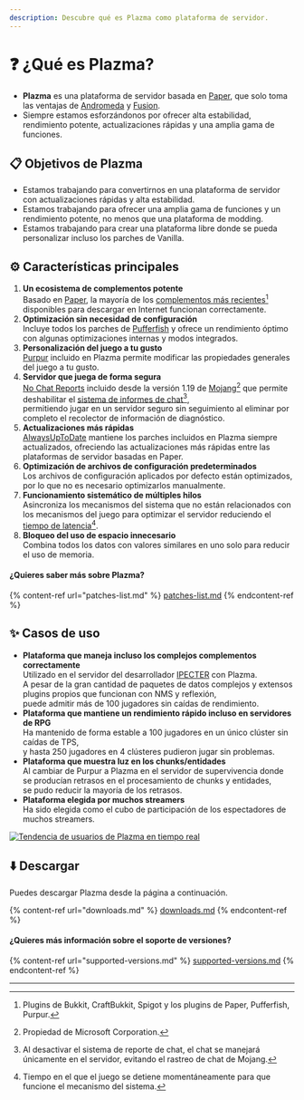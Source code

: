 ```yaml
---
description: Descubre qué es Plazma como plataforma de servidor.
---
```


# ❓ ¿Qué es Plazma?

- **Plazma** es una plataforma de servidor basada en [Paper](https://github.com/PaperMC/Paper), que solo toma las ventajas de [Andromeda](https://github.com/EarendelArchived/Andromeda) y [Fusion](https://github.com/RuinedTechnologyUnify/Fusion).
- Siempre estamos esforzándonos por ofrecer alta estabilidad, rendimiento potente, actualizaciones rápidas y una amplia gama de funciones.

## 📋 Objetivos de Plazma <a href="#id-1" id="id-1"></a>

- Estamos trabajando para convertirnos en una plataforma de servidor con actualizaciones rápidas y alta estabilidad.
- Estamos trabajando para ofrecer una amplia gama de funciones y un rendimiento potente, no menos que una plataforma de modding.
- Estamos trabajando para crear una plataforma libre donde se pueda personalizar incluso los parches de Vanilla.

## ⚙️ Características principales <a href="#id-2" id="id-2"></a>

1. **Un ecosistema de complementos potente**\
   Basado en [Paper](https://github.com/PaperMC/Paper),
   la mayoría de los [complementos más recientes](#user-content-fn-1)[^1] disponibles para descargar en Internet funcionan correctamente.
2. **Optimización sin necesidad de configuración**\
   Incluye todos los parches de [Pufferfish](https://github.com/pufferfish-gg/Pufferfish) y
   ofrece un rendimiento óptimo con algunas optimizaciones internas y modos integrados.
3. **Personalización del juego a tu gusto**\
   [Purpur](https://github.com/PurpurMC/Purpur) incluido en Plazma
   permite modificar las propiedades generales del juego a tu gusto.
4. **Servidor que juega de forma segura**\
   [No Chat Reports](https://github.com/Aizistral-Studios/No-Chat-Reports) incluido desde la versión 1.19
   de [Mojang](#user-content-fn-2)[^2] que permite deshabilitar el [sistema de informes de chat](#user-content-fn-3)[^3],\
   permitiendo jugar en un servidor seguro sin seguimiento al eliminar por completo el recolector de información de diagnóstico.
5. **Actualizaciones más rápidas**\
   [AlwaysUpToDate](https://github.com/PlazmaMC/AlwaysUpToDate) mantiene los parches incluidos en Plazma siempre actualizados, ofreciendo las actualizaciones más rápidas entre las plataformas de servidor basadas en Paper.
6. **Optimización de archivos de configuración predeterminados**\
   Los archivos de configuración aplicados por defecto están optimizados, por lo que no es necesario optimizarlos manualmente.
7. **Funcionamiento sistemático de múltiples hilos**\
   Asincroniza los mecanismos del sistema que no están relacionados con los mecanismos del juego para optimizar el servidor reduciendo el [tiempo de latencia](#user-content-fn-4)[^4].
8. **Bloqueo del uso de espacio innecesario**\
   Combina todos los datos con valores similares en uno solo para reducir el uso de memoria.

#### ¿Quieres saber más sobre Plazma? <a href="#etc-1" id="etc-1"></a>

{% content-ref url="patches-list.md" %}
[patches-list.md](patches-list.md)
{% endcontent-ref %}

## ✨ Casos de uso <a href="#id-3" id="id-3"></a>

- **Plataforma que maneja incluso los complejos complementos correctamente**\
  Utilizado en el servidor del desarrollador [IPECTER](https://github.com/IPECTER) con Plazma.\
  A pesar de la gran cantidad de paquetes de datos complejos y extensos plugins propios que funcionan con NMS y reflexión,\
  puede admitir más de 100 jugadores sin caídas de rendimiento.
- **Plataforma que mantiene un rendimiento rápido incluso en servidores de RPG**\
  Ha mantenido de forma estable a 100 jugadores en un único clúster sin caídas de TPS,\
  y hasta 250 jugadores en 4 clústeres pudieron jugar sin problemas.
- **Plataforma que muestra luz en los chunks/entidades**\
  Al cambiar de Purpur a Plazma en el servidor de supervivencia donde se producían retrasos en el procesamiento de chunks y entidades,\
  se pudo reducir la mayoría de los retrasos.
- **Plataforma elegida por muchos streamers**\
  Ha sido elegida como el cubo de participación de los espectadores de muchos streamers.

<a href="https://bstats.org/plugin/server-implementation/Plazma/18047">
   <img src="https://badge.plazmamc.org/internal/bstats" alt="Tendencia de usuarios de Plazma en tiempo real">
</a>

## ⬇️ Descargar

Puedes descargar Plazma desde la página a continuación.

{% content-ref url="downloads.md" %}
[downloads.md](downloads.md)
{% endcontent-ref %}

#### ¿Quieres más información sobre el soporte de versiones?

{% content-ref url="supported-versions.md" %}
[supported-versions.md](supported-versions.md)
{% endcontent-ref %}

***

[^1]: Plugins de Bukkit, CraftBukkit, Spigot y los plugins de Paper, Pufferfish, Purpur.

[^2]: Propiedad de Microsoft Corporation.

[^3]: Al desactivar el sistema de reporte de chat, el chat se manejará únicamente en el servidor, evitando el rastreo de chat de Mojang.

[^4]: Tiempo en el que el juego se detiene momentáneamente para que funcione el mecanismo del sistema.
